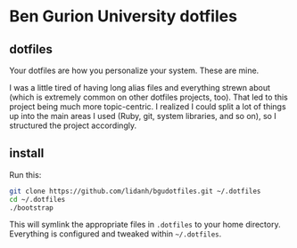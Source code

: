 # Ben Gurion University dotfiles

## dotfiles

Your dotfiles are how you personalize your system. These are mine.

I was a little tired of having long alias files and everything strewn about
(which is extremely common on other dotfiles projects, too). That led to this
project being much more topic-centric. I realized I could split a lot of things
up into the main areas I used (Ruby, git, system libraries, and so on), so I
structured the project accordingly.

## install

Run this:

```sh
git clone https://github.com/lidanh/bgudotfiles.git ~/.dotfiles
cd ~/.dotfiles
./bootstrap
```

This will symlink the appropriate files in `.dotfiles` to your home directory.
Everything is configured and tweaked within `~/.dotfiles`.
